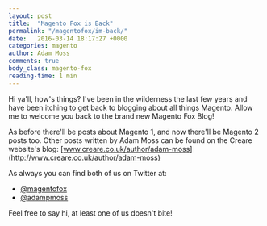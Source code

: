 ```yaml
---
layout: post
title:  "Magento Fox is Back"
permalink: "/magentofox/im-back/"
date:   2016-03-14 18:17:27 +0000
categories: magento
author: Adam Moss
comments: true
body_class: magento-fox
reading-time: 1 min
---
```


Hi ya'll, how's things? I've been in the wilderness the last few years and have been itching to get back to blogging about all things Magento. Allow me to welcome you back to the brand new Magento Fox Blog!

As before there'll be posts about Magento 1, and now there'll be Magento 2 posts too. Other posts written by Adam Moss can be found on the Creare website's blog: [www.creare.co.uk/author/adam-moss](http://www.creare.co.uk/author/adam-moss)

As always you can find both of us on Twitter at:

- [@magentofox](http://twitter.com/magentofox)
- [@adampmoss](http://twitter.com/adampmoss)

Feel free to say hi, at least one of us doesn't bite!
